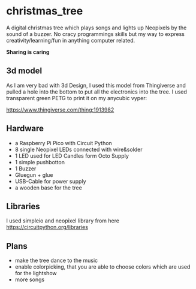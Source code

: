 # christmas_tree
A digital christmas tree which plays songs and lights up Neopixels by the sound of a buzzer. No cracy programmings skills but my way to express creativity/learning/fun in anything computer related. 

**Sharing is caring**

## 3d model
As I am very bad with 3d Design, I used this model from Thingiverse and pulled a hole into the bottom to put all the electronics into the tree. I used transparent green PETG to print it on my anycubic vyper:

https://www.thingiverse.com/thing:1913982

## Hardware
 - a Raspberry Pi Pico with Circuit Python
 - 8 single Neopixel LEDs connected with wire&solder
 - 1 LED used for LED Candles form Octo Supply
 - 1 simple pushbotton
 - 1 Buzzer
 - Gluegun + glue
 - USB-Cable for power supply
 - a wooden base for the tree
 
## Libraries 

I used simpleio and neopixel library from here https://circuitpython.org/libraries

## Plans

 - make the tree dance to the music
 - enable colorpicking, that you are able to choose colors which are used for the lightshow
 - more songs
 
 
